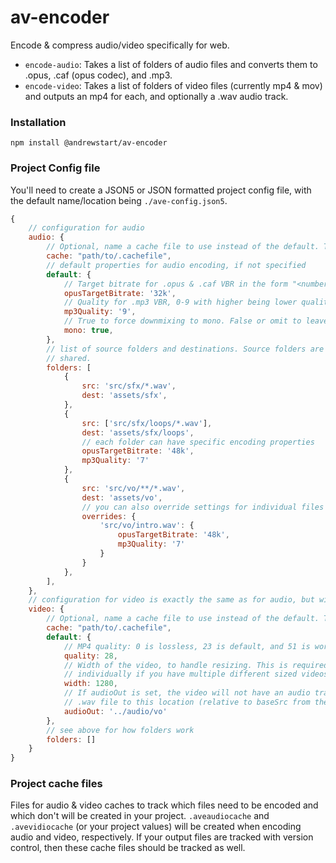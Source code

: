 # av-encoder
 Encode & compress audio/video specifically for web.

* `encode-audio`: Takes a list of folders of audio files and converts them to .opus, .caf (opus codec), and .mp3.
* `encode-video`: Takes a list of folders of video files (currently mp4 & mov) and outputs an mp4 for each, and optionally a .wav audio track.

### Installation
`npm install @andrewstart/av-encoder`

### Project Config file
You'll need to create a JSON5 or JSON formatted project config file, with the default name/location being `./ave-config.json5`.

```javascript
{
    // configuration for audio
    audio: {
        // Optional, name a cache file to use instead of the default. This allows only changed files to be rerun in later runs.
        cache: "path/to/.cachefile",
        // default properties for audio encoding, if not specified
        default: {
            // Target bitrate for .opus & .caf VBR in the form "<number>k". Lower is lower quality.
            opusTargetBitrate: '32k',
            // Quality for .mp3 VBR, 0-9 with higher being lower quality.
            mp3Quality: '9',
            // True to force downmixing to mono. False or omit to leave as-is
            mono: true,
        },
        // list of source folders and destinations. Source folders are globs, and destinations can be
        // shared.
        folders: [
            {
                src: 'src/sfx/*.wav',
                dest: 'assets/sfx',
            },
            {
                src: ['src/sfx/loops/*.wav'],
                dest: 'assets/sfx/loops',
                // each folder can have specific encoding properties
                opusTargetBitrate: '48k',
                mp3Quality: '7'
            },
            {
                src: 'src/vo/**/*.wav',
                dest: 'assets/vo',
                // you can also override settings for individual files if so desired
                overrides: {
                    'src/vo/intro.wav': {
                        opusTargetBitrate: '48k',
                        mp3Quality: '7'
                    }
                }
            },
        ],
    },
    // configuration for video is exactly the same as for audio, but with different encoding settings
    video: {
        // Optional, name a cache file to use instead of the default. This allows only changed files to be rerun in later runs.
        cache: "path/to/.cachefile",
        default: {
            // MP4 quality: 0 is lossless, 23 is default, and 51 is worst possible. 18-28 is a sane range.
            quality: 28,
            // Width of the video, to handle resizing. This is required for each video, so you may need to set it
            // individually if you have multiple different sized videos
            width: 1280,
            // If audioOut is set, the video will not have an audio track, which will instead be split out into a
            // .wav file to this location (relative to baseSrc from the video configuration)
            audioOut: '../audio/vo'
        },
        // see above for how folders work
        folders: []
    }
}
```

### Project cache files
Files for audio & video caches to track which files need to be encoded and which don't will be created in your project. `.aveaudiocache` and `.avevidiocache` (or your project values) will be created when encoding audio and video, respectively. If your output files are tracked with version control, then these cache files should be tracked as well.